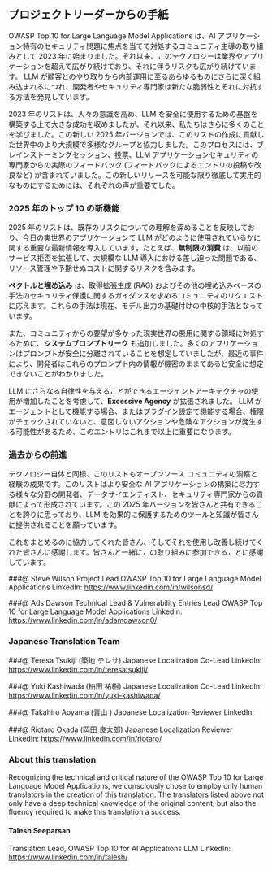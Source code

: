 ## プロジェクトリーダーからの手紙

OWASP Top 10 for Large Language Model Applications は、AI アプリケーション特有のセキュリティ問題に焦点を当てて対処するコミュニティ主導の取り組みとして 2023 年に始まりました。それ以来、このテクノロジーは業界やアプリケーションを超えて広がり続けており、それに伴うリスクも広がり続けています。 LLM が顧客とのやり取りから内部運用に至るあらゆるものにさらに深く組み込まれるにつれ、開発者やセキュリティ専門家は新たな脆弱性とそれに対抗する方法を発見しています。

2023 年のリストは、人々の意識を高め、LLM を安全に使用するための基盤を構築する上で大きな成功を収めましたが、それ以来、私たちはさらに多くのことを学びました。この新しい 2025 年バージョンでは、このリストの作成に貢献した世界中のより大規模で多様なグループと協力しました。このプロセスには、ブレインストーミングセッション、投票、LLM アプリケーションセキュリティの専門家からの実際のフィードバック (フィードバックによるエントリの投稿や改良など) が含まれていました。この新しいリリースを可能な限り徹底して実用的なものにするためには、それぞれの声が重要でした。

### 2025 年のトップ 10 の新機能

2025 年のリストは、既存のリスクについての理解を深めることを反映しており、今日の実世界のアプリケーションで LLM がどのように使用されているかに関する重要な最新情報を導入しています。たとえば、**無制限の消費** は、以前のサービス拒否を拡張して、大規模な LLM 導入における差し迫った問題である、リソース管理や予期せぬコストに関するリスクを含みます。

**ベクトルと埋め込み** は、取得拡張生成 (RAG) およびその他の埋め込みベースの手法のセキュリティ保護に関するガイダンスを求めるコミュニティのリクエストに応えます。これらの手法は現在、モデル出力の基礎付けの中核的手法となっています。

また、コミュニティからの要望が多かった現実世界の悪用に関する領域に対処するために、**システムプロンプトリーク** も追加しました。多くのアプリケーションはプロンプトが安全に分離されていることを想定していましたが、最近の事件により、開発者はこれらのプロンプト内の情報が機密のままであると安全に想定できないことがわかりました。

LLM にさらなる自律性を与えることができるエージェントアーキテクチャの使用が増加したことを考慮して、**Excessive Agency** が拡張されました。 LLM がエージェントとして機能する場合、またはプラグイン設定で機能する場合、権限がチェックされていないと、意図しないアクションや危険なアクションが発生する可能性があるため、このエントリはこれまで以上に重要になります。

### 過去からの前進

テクノロジー自体と同様、このリストもオープンソース コミュニティの洞察と経験の成果です。このリストはより安全な AI アプリケーションの構築に尽力する様々な分野の開発者、データサイエンティスト、セキュリティ専門家からの貢献によって形成されています。この 2025 年バージョンを皆さんと共有できることを誇りに思っており、LLM を効果的に保護するためのツールと知識が皆さんに提供されることを願っています。

これをまとめるのに協力してくれた皆さん、そしてそれを使用し改善し続けてくれた皆さんに感謝します。皆さんと一緒にこの取り組みに参加できることに感謝しています。

###@ Steve Wilson
Project Lead
OWASP Top 10 for Large Language Model Applications
LinkedIn: https://www.linkedin.com/in/wilsonsd/

###@ Ads Dawson
Technical Lead & Vulnerability Entries Lead
OWASP Top 10 for Large Language Model Applications
LinkedIn: https://www.linkedin.com/in/adamdawson0/

### Japanese Translation Team

###@ Teresa Tsukiji (築地 テレサ)
Japanese Localization Co-Lead
LinkedIn: https://www.linkedin.com/in/teresatsukiji/

###@ Yuki Kashiwada (柏田 祐樹)
Japanese Localization Co-Lead
LinkedIn: https://www.linkedin.com/in/yuki-kashiwada/

###@ Takahiro Aoyama (青山 )
Japanese Localization Reviewer
LinkedIn:

###@ Riotaro Okada (岡田 良太郎)
Japanese Localization Reviewer
LinkedIn: https://www.linkedin.com/in/riotaro/

### About this translation

Recognizing the technical and critical nature of the OWASP Top 10 for Large Language Model Applications, we consciously chose to employ only human translators in the creation of this translation. The translators listed above not only have a deep technical knowledge of the original content, but also the fluency required to make this translation a success.

#### Talesh Seeparsan

Translation Lead, OWASP Top 10 for AI Applications LLM
LinkedIn: https://www.linkedin.com/in/talesh/
